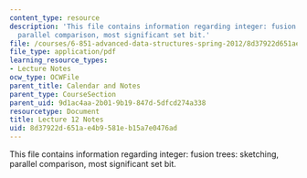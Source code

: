 ```yaml
---
content_type: resource
description: 'This file contains information regarding integer: fusion trees: sketching,
  parallel comparison, most significant set bit.'
file: /courses/6-851-advanced-data-structures-spring-2012/8d37922d651ae4b9581eb15a7e0476ad_MIT6_851S12_Lec12.pdf
file_type: application/pdf
learning_resource_types:
- Lecture Notes
ocw_type: OCWFile
parent_title: Calendar and Notes
parent_type: CourseSection
parent_uid: 9d1ac4aa-2b01-9b19-847d-5dfcd274a338
resourcetype: Document
title: Lecture 12 Notes
uid: 8d37922d-651a-e4b9-581e-b15a7e0476ad
---
```

This file contains information regarding integer: fusion trees: sketching, parallel comparison, most significant set bit.

